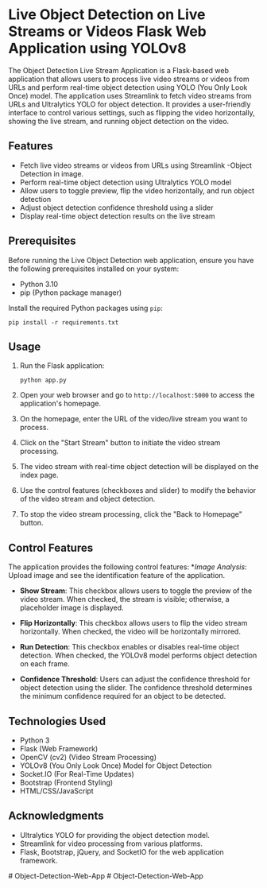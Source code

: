# Live Object Detection on Live Streams or Videos Flask Web Application using YOLOv8

The Object Detection Live Stream Application is a Flask-based web application that allows users to process live video streams or videos from URLs and perform real-time object detection using YOLO (You Only Look Once) model. The application uses Streamlink to fetch video streams from URLs and Ultralytics YOLO for object detection. It provides a user-friendly interface to control various settings, such as flipping the video horizontally, showing the live stream, and running object detection on the video.


## Features

- Fetch live video streams or videos from URLs using Streamlink
-Object Detection in image.
- Perform real-time object detection using Ultralytics YOLO model
- Allow users to toggle preview, flip the video horizontally, and run object detection
- Adjust object detection confidence threshold using a slider
- Display real-time object detection results on the live stream


## Prerequisites

Before running the Live Object Detection web application, ensure you have the following prerequisites installed on your system:

- Python 3.10
- pip (Python package manager)


Install the required Python packages using `pip`:

   ```
   pip install -r requirements.txt
   ```

## Usage

1. Run the Flask application:

   ```
   python app.py
   ```

2. Open your web browser and go to `http://localhost:5000` to access the application's homepage.

3. On the homepage, enter the URL of the video/live stream you want to process.

4. Click on the "Start Stream" button to initiate the video stream processing.

5. The video stream with real-time object detection will be displayed on the index page.

6. Use the control features (checkboxes and slider) to modify the behavior of the video stream and object detection.

7. To stop the video stream processing, click the "Back to Homepage" button.


## Control Features

The application provides the following control features:
 **Image Analysis*: Upload image and see the identification feature of the application.

- **Show Stream**: This checkbox allows users to toggle the preview of the video stream. When checked, the stream is visible; otherwise, a placeholder image is displayed.

- **Flip Horizontally**: This checkbox allows users to flip the video stream horizontally. When checked, the video will be horizontally mirrored.

- **Run Detection**: This checkbox enables or disables real-time object detection. When checked, the YOLOv8 model performs object detection on each frame.

- **Confidence Threshold**: Users can adjust the confidence threshold for object detection using the slider. The confidence threshold determines the minimum confidence required for an object to be detected.

## Technologies Used

- Python 3
- Flask (Web Framework)
- OpenCV (cv2) (Video Stream Processing)
- YOLOv8 (You Only Look Once) Model for Object Detection
- Socket.IO (For Real-Time Updates)
- Bootstrap (Frontend Styling)
- HTML/CSS/JavaScript


## Acknowledgments

- Ultralytics YOLO for providing the object detection model.
- Streamlink for video processing from various platforms.
- Flask, Bootstrap, jQuery, and SocketIO for the web application framework.

#   O b j e c t - D e t e c t i o n - W e b - A p p 
 
 #   O b j e c t - D e t e c t i o n - W e b - A p p 
 
 

